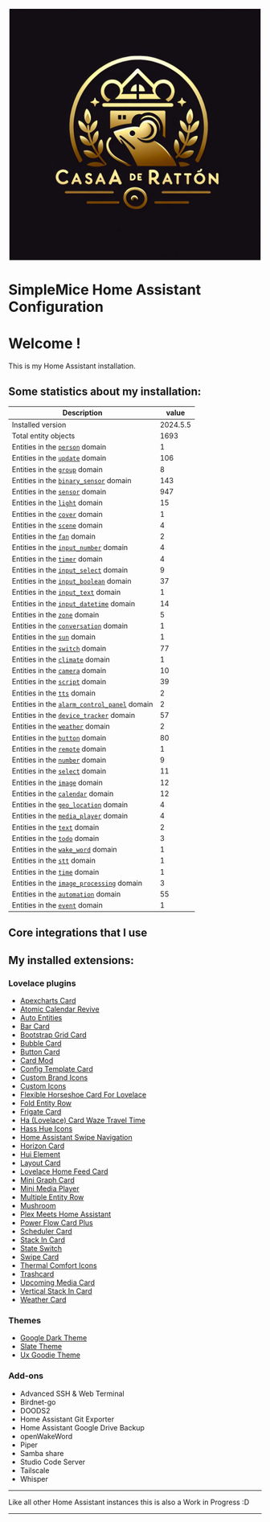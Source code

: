 <p align="center">
  <img width="500" height="500" src="https://github.com/simplemice/home_assistant/blob/main/screenshot/logo.jpg">

# SimpleMice Home Assistant Configuration

</p>


# Welcome !

This is my Home Assistant installation.

## Some statistics about my installation:

Description | value
--|--
Installed version | 2024.5.5
Total entity objects | 1693
Entities in the [`person`](https://www.home-assistant.io/components/person) domain | 1
Entities in the [`update`](https://www.home-assistant.io/components/update) domain | 106
Entities in the [`group`](https://www.home-assistant.io/components/group) domain | 8
Entities in the [`binary_sensor`](https://www.home-assistant.io/components/binary_sensor) domain | 143
Entities in the [`sensor`](https://www.home-assistant.io/components/sensor) domain | 947
Entities in the [`light`](https://www.home-assistant.io/components/light) domain | 15
Entities in the [`cover`](https://www.home-assistant.io/components/cover) domain | 1
Entities in the [`scene`](https://www.home-assistant.io/components/scene) domain | 4
Entities in the [`fan`](https://www.home-assistant.io/components/fan) domain | 2
Entities in the [`input_number`](https://www.home-assistant.io/components/input_number) domain | 4
Entities in the [`timer`](https://www.home-assistant.io/components/timer) domain | 4
Entities in the [`input_select`](https://www.home-assistant.io/components/input_select) domain | 9
Entities in the [`input_boolean`](https://www.home-assistant.io/components/input_boolean) domain | 37
Entities in the [`input_text`](https://www.home-assistant.io/components/input_text) domain | 1
Entities in the [`input_datetime`](https://www.home-assistant.io/components/input_datetime) domain | 14
Entities in the [`zone`](https://www.home-assistant.io/components/zone) domain | 5
Entities in the [`conversation`](https://www.home-assistant.io/components/conversation) domain | 1
Entities in the [`sun`](https://www.home-assistant.io/components/sun) domain | 1
Entities in the [`switch`](https://www.home-assistant.io/components/switch) domain | 77
Entities in the [`climate`](https://www.home-assistant.io/components/climate) domain | 1
Entities in the [`camera`](https://www.home-assistant.io/components/camera) domain | 10
Entities in the [`script`](https://www.home-assistant.io/components/script) domain | 39
Entities in the [`tts`](https://www.home-assistant.io/components/tts) domain | 2
Entities in the [`alarm_control_panel`](https://www.home-assistant.io/components/alarm_control_panel) domain | 2
Entities in the [`device_tracker`](https://www.home-assistant.io/components/device_tracker) domain | 57
Entities in the [`weather`](https://www.home-assistant.io/components/weather) domain | 2
Entities in the [`button`](https://www.home-assistant.io/components/button) domain | 80
Entities in the [`remote`](https://www.home-assistant.io/components/remote) domain | 1
Entities in the [`number`](https://www.home-assistant.io/components/number) domain | 9
Entities in the [`select`](https://www.home-assistant.io/components/select) domain | 11
Entities in the [`image`](https://www.home-assistant.io/components/image) domain | 12
Entities in the [`calendar`](https://www.home-assistant.io/components/calendar) domain | 12
Entities in the [`geo_location`](https://www.home-assistant.io/components/geo_location) domain | 4
Entities in the [`media_player`](https://www.home-assistant.io/components/media_player) domain | 4
Entities in the [`text`](https://www.home-assistant.io/components/text) domain | 2
Entities in the [`todo`](https://www.home-assistant.io/components/todo) domain | 3
Entities in the [`wake_word`](https://www.home-assistant.io/components/wake_word) domain | 1
Entities in the [`stt`](https://www.home-assistant.io/components/stt) domain | 1
Entities in the [`time`](https://www.home-assistant.io/components/time) domain | 1
Entities in the [`image_processing`](https://www.home-assistant.io/components/image_processing) domain | 3
Entities in the [`automation`](https://www.home-assistant.io/components/automation) domain | 55
Entities in the [`event`](https://www.home-assistant.io/components/event) domain | 1

## Core integrations that I use

## My installed extensions:

### Lovelace plugins
- [Apexcharts Card](https://github.com/RomRider/apexcharts-card)
- [Atomic Calendar Revive](https://github.com/totaldebug/atomic-calendar-revive)
- [Auto Entities](https://github.com/thomasloven/lovelace-auto-entities)
- [Bar Card](https://github.com/custom-cards/bar-card)
- [Bootstrap Grid Card](https://github.com/ownbee/bootstrap-grid-card)
- [Bubble Card](https://github.com/Clooos/Bubble-Card)
- [Button Card](https://github.com/custom-cards/button-card)
- [Card Mod](https://github.com/thomasloven/lovelace-card-mod)
- [Config Template Card](https://github.com/iantrich/config-template-card)
- [Custom Brand Icons](https://github.com/elax46/custom-brand-icons)
- [Custom Icons](https://github.com/Mariusthvdb/custom-icons)
- [Flexible Horseshoe Card For Lovelace](https://github.com/AmoebeLabs/flex-horseshoe-card)
- [Fold Entity Row](https://github.com/thomasloven/lovelace-fold-entity-row)
- [Frigate Card](https://github.com/dermotduffy/frigate-hass-card)
- [Ha (Lovelace) Card Waze Travel Time](https://github.com/r-renato/ha-card-waze-travel-time)
- [Hass Hue Icons](https://github.com/arallsopp/hass-hue-icons)
- [Home Assistant Swipe Navigation](https://github.com/zanna-37/hass-swipe-navigation)
- [Horizon Card](https://github.com/rejuvenate/lovelace-horizon-card)
- [Hui Element](https://github.com/thomasloven/lovelace-hui-element)
- [Layout Card](https://github.com/thomasloven/lovelace-layout-card)
- [Lovelace Home Feed Card](https://github.com/gadgetchnnel/lovelace-home-feed-card)
- [Mini Graph Card](https://github.com/kalkih/mini-graph-card)
- [Mini Media Player](https://github.com/kalkih/mini-media-player)
- [Multiple Entity Row](https://github.com/benct/lovelace-multiple-entity-row)
- [Mushroom](https://github.com/piitaya/lovelace-mushroom)
- [Plex Meets Home Assistant](https://github.com/JurajNyiri/PlexMeetsHomeAssistant)
- [Power Flow Card Plus](https://github.com/flixlix/power-flow-card-plus)
- [Scheduler Card](https://github.com/nielsfaber/scheduler-card)
- [Stack In Card](https://github.com/custom-cards/stack-in-card)
- [State Switch](https://github.com/thomasloven/lovelace-state-switch)
- [Swipe Card](https://github.com/bramkragten/swipe-card)
- [Thermal Comfort Icons](https://github.com/rautesamtr/thermal_comfort_icons)
- [Trashcard](https://github.com/idaho/hassio-trash-card)
- [Upcoming Media Card](https://github.com/NemesisRE/upcoming-media-card)
- [Vertical Stack In Card](https://github.com/ofekashery/vertical-stack-in-card)
- [Weather Card](https://github.com/bramkragten/weather-card)

### Themes
- [Google Dark Theme](https://github.com/pacjo/google_dark_animated)
- [Slate Theme](https://github.com/seangreen2/slate_theme)
- [Ux Goodie Theme](https://github.com/fi-sch/ux_goodie_theme)

### Add-ons
- Advanced SSH & Web Terminal
- Birdnet-go
- DOODS2
- Home Assistant Git Exporter
- Home Assistant Google Drive Backup
- openWakeWord
- Piper
- Samba share
- Studio Code Server
- Tailscale
- Whisper

***

Like all other Home Assistant instances this is also a Work in Progress :D

***